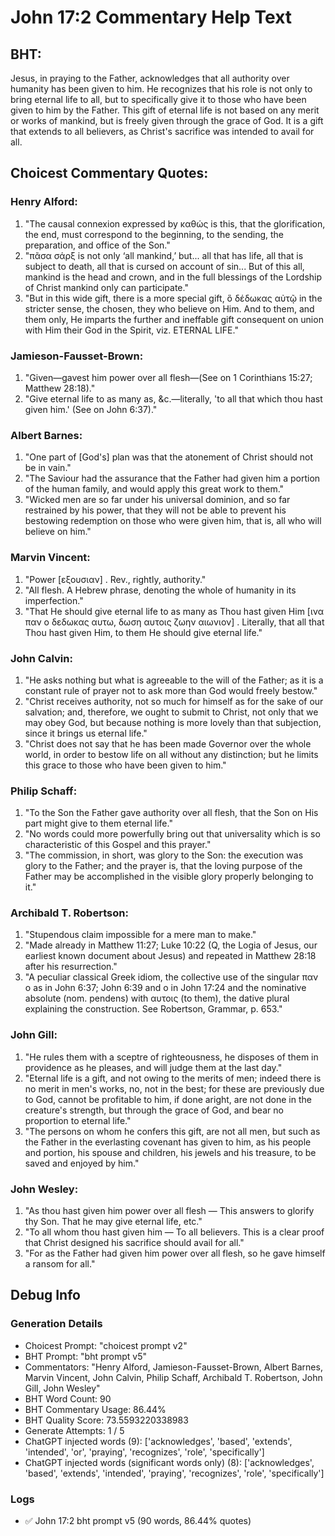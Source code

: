 # John 17:2 Commentary Help Text

## BHT:
Jesus, in praying to the Father, acknowledges that all authority over humanity has been given to him. He recognizes that his role is not only to bring eternal life to all, but to specifically give it to those who have been given to him by the Father. This gift of eternal life is not based on any merit or works of mankind, but is freely given through the grace of God. It is a gift that extends to all believers, as Christ's sacrifice was intended to avail for all.

## Choicest Commentary Quotes:
### Henry Alford:
1. "The causal connexion expressed by καθώς is this, that the glorification, the end, must correspond to the beginning, to the sending, the preparation, and office of the Son."
2. "πᾶσα σάρξ is not only ‘all mankind,’ but... all that has life, all that is subject to death, all that is cursed on account of sin... But of this all, mankind is the head and crown, and in the full blessings of the Lordship of Christ mankind only can participate."
3. "But in this wide gift, there is a more special gift, ὃ δέδωκας αὐτῷ in the stricter sense, the chosen, they who believe on Him. And to them, and them only, He imparts the further and ineffable gift consequent on union with Him their God in the Spirit, viz. ETERNAL LIFE."

### Jamieson-Fausset-Brown:
1. "Given—gavest him power over all flesh—(See on 1 Corinthians 15:27; Matthew 28:18)." 
2. "Give eternal life to as many as, &c.—literally, 'to all that which thou hast given him.' (See on John 6:37)."

### Albert Barnes:
1. "One part of [God's] plan was that the atonement of Christ should not be in vain." 
2. "The Saviour had the assurance that the Father had given him a portion of the human family, and would apply this great work to them." 
3. "Wicked men are so far under his universal dominion, and so far restrained by his power, that they will not be able to prevent his bestowing redemption on those who were given him, that is, all who will believe on him."

### Marvin Vincent:
1. "Power [εξουσιαν] . Rev., rightly, authority."
2. "All flesh. A Hebrew phrase, denoting the whole of humanity in its imperfection."
3. "That He should give eternal life to as many as Thou hast given Him [ινα παν ο δεδωκας αυτω, δωση αυτοις ζωην αιωνιον] . Literally, that all that Thou hast given Him, to them He should give eternal life."

### John Calvin:
1. "He asks nothing but what is agreeable to the will of the Father; as it is a constant rule of prayer not to ask more than God would freely bestow."
2. "Christ receives authority, not so much for himself as for the sake of our salvation; and, therefore, we ought to submit to Christ, not only that we may obey God, but because nothing is more lovely than that subjection, since it brings us eternal life."
3. "Christ does not say that he has been made Governor over the whole world, in order to bestow life on all without any distinction; but he limits this grace to those who have been given to him."

### Philip Schaff:
1. "To the Son the Father gave authority over all flesh, that the Son on His part might give to them eternal life."
2. "No words could more powerfully bring out that universality which is so characteristic of this Gospel and this prayer."
3. "The commission, in short, was glory to the Son: the execution was glory to the Father; and the prayer is, that the loving purpose of the Father may be accomplished in the visible glory properly belonging to it."

### Archibald T. Robertson:
1. "Stupendous claim impossible for a mere man to make."
2. "Made already in Matthew 11:27; Luke 10:22 (Q, the Logia of Jesus, our earliest known document about Jesus) and repeated in Matthew 28:18 after his resurrection."
3. "A peculiar classical Greek idiom, the collective use of the singular παν ο as in John 6:37; John 6:39 and ο in John 17:24 and the nominative absolute (nom. pendens) with αυτοις (to them), the dative plural explaining the construction. See Robertson, Grammar, p. 653."

### John Gill:
1. "He rules them with a sceptre of righteousness, he disposes of them in providence as he pleases, and will judge them at the last day."
2. "Eternal life is a gift, and not owing to the merits of men; indeed there is no merit in men's works, no, not in the best; for these are previously due to God, cannot be profitable to him, if done aright, are not done in the creature's strength, but through the grace of God, and bear no proportion to eternal life."
3. "The persons on whom he confers this gift, are not all men, but such as the Father in the everlasting covenant has given to him, as his people and portion, his spouse and children, his jewels and his treasure, to be saved and enjoyed by him."

### John Wesley:
1. "As thou hast given him power over all flesh — This answers to glorify thy Son. That he may give eternal life, etc."
2. "To all whom thou hast given him — To all believers. This is a clear proof that Christ designed his sacrifice should avail for all."
3. "For as the Father had given him power over all flesh, so he gave himself a ransom for all."


## Debug Info
### Generation Details
- Choicest Prompt: "choicest prompt v2"
- BHT Prompt: "bht prompt v5"
- Commentators: "Henry Alford, Jamieson-Fausset-Brown, Albert Barnes, Marvin Vincent, John Calvin, Philip Schaff, Archibald T. Robertson, John Gill, John Wesley"
- BHT Word Count: 90
- BHT Commentary Usage: 86.44%
- BHT Quality Score: 73.5593220338983
- Generate Attempts: 1 / 5
- ChatGPT injected words (9):
	['acknowledges', 'based', 'extends', 'intended', 'or', 'praying', 'recognizes', 'role', 'specifically']
- ChatGPT injected words (significant words only) (8):
	['acknowledges', 'based', 'extends', 'intended', 'praying', 'recognizes', 'role', 'specifically']

### Logs
- ✅ John 17:2 bht prompt v5 (90 words, 86.44% quotes)